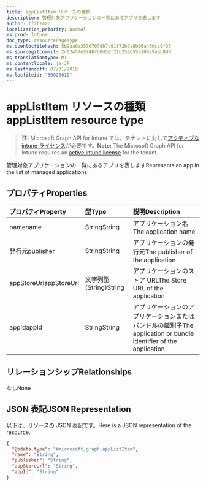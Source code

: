 ```yaml
---
title: appListItem リソースの種類
description: 管理対象アプリケーションの一覧にあるアプリを表します
author: tfitzmac
localization_priority: Normal
ms.prod: Intune
doc_type: resourcePageType
ms.openlocfilehash: 5b9aa0a35767078b7c91f72b7a8b06a450cc9f33
ms.sourcegitcommit: 2c62457e57467b8d50f21b255b553106a9a5d8d6
ms.translationtype: MT
ms.contentlocale: ja-JP
ms.lasthandoff: 07/31/2019
ms.locfileid: "36028610"
---
```

# <a name="applistitem-resource-type"></a><span data-ttu-id="bbece-103">appListItem リソースの種類</span><span class="sxs-lookup"><span data-stu-id="bbece-103">appListItem resource type</span></span>

> <span data-ttu-id="bbece-104">**注:** Microsoft Graph API for Intune では、テナントに対して[アクティブな intune ライセンス](https://go.microsoft.com/fwlink/?linkid=839381)が必要です。</span><span class="sxs-lookup"><span data-stu-id="bbece-104">**Note:** The Microsoft Graph API for Intune requires an [active Intune license](https://go.microsoft.com/fwlink/?linkid=839381) for the tenant.</span></span>

<span data-ttu-id="bbece-105">管理対象アプリケーションの一覧にあるアプリを表します</span><span class="sxs-lookup"><span data-stu-id="bbece-105">Represents an app in the list of managed applications</span></span>

## <a name="properties"></a><span data-ttu-id="bbece-106">プロパティ</span><span class="sxs-lookup"><span data-stu-id="bbece-106">Properties</span></span>
|<span data-ttu-id="bbece-107">プロパティ</span><span class="sxs-lookup"><span data-stu-id="bbece-107">Property</span></span>|<span data-ttu-id="bbece-108">型</span><span class="sxs-lookup"><span data-stu-id="bbece-108">Type</span></span>|<span data-ttu-id="bbece-109">説明</span><span class="sxs-lookup"><span data-stu-id="bbece-109">Description</span></span>|
|:---|:---|:---|
|<span data-ttu-id="bbece-110">name</span><span class="sxs-lookup"><span data-stu-id="bbece-110">name</span></span>|<span data-ttu-id="bbece-111">String</span><span class="sxs-lookup"><span data-stu-id="bbece-111">String</span></span>|<span data-ttu-id="bbece-112">アプリケーション名</span><span class="sxs-lookup"><span data-stu-id="bbece-112">The application name</span></span>|
|<span data-ttu-id="bbece-113">発行元</span><span class="sxs-lookup"><span data-stu-id="bbece-113">publisher</span></span>|<span data-ttu-id="bbece-114">String</span><span class="sxs-lookup"><span data-stu-id="bbece-114">String</span></span>|<span data-ttu-id="bbece-115">アプリケーションの発行元</span><span class="sxs-lookup"><span data-stu-id="bbece-115">The publisher of the application</span></span>|
|<span data-ttu-id="bbece-116">appStoreUrl</span><span class="sxs-lookup"><span data-stu-id="bbece-116">appStoreUrl</span></span>|<span data-ttu-id="bbece-117">文字列型 (String)</span><span class="sxs-lookup"><span data-stu-id="bbece-117">String</span></span>|<span data-ttu-id="bbece-118">アプリケーションのストア URL</span><span class="sxs-lookup"><span data-stu-id="bbece-118">The Store URL of the application</span></span>|
|<span data-ttu-id="bbece-119">appId</span><span class="sxs-lookup"><span data-stu-id="bbece-119">appId</span></span>|<span data-ttu-id="bbece-120">String</span><span class="sxs-lookup"><span data-stu-id="bbece-120">String</span></span>|<span data-ttu-id="bbece-121">アプリケーションのアプリケーションまたはバンドルの識別子</span><span class="sxs-lookup"><span data-stu-id="bbece-121">The application or bundle identifier of the application</span></span>|

## <a name="relationships"></a><span data-ttu-id="bbece-122">リレーションシップ</span><span class="sxs-lookup"><span data-stu-id="bbece-122">Relationships</span></span>
<span data-ttu-id="bbece-123">なし</span><span class="sxs-lookup"><span data-stu-id="bbece-123">None</span></span>

## <a name="json-representation"></a><span data-ttu-id="bbece-124">JSON 表記</span><span class="sxs-lookup"><span data-stu-id="bbece-124">JSON Representation</span></span>
<span data-ttu-id="bbece-125">以下は、リソースの JSON 表記です。</span><span class="sxs-lookup"><span data-stu-id="bbece-125">Here is a JSON representation of the resource.</span></span>
<!-- {
  "blockType": "resource",
  "@odata.type": "microsoft.graph.appListItem"
}
-->
``` json
{
  "@odata.type": "#microsoft.graph.appListItem",
  "name": "String",
  "publisher": "String",
  "appStoreUrl": "String",
  "appId": "String"
}
```



